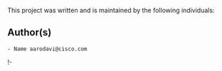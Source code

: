This project was written and is maintained by the following individuals:

## Author(s)

    - Name aarodavi@cisco.com

!-
